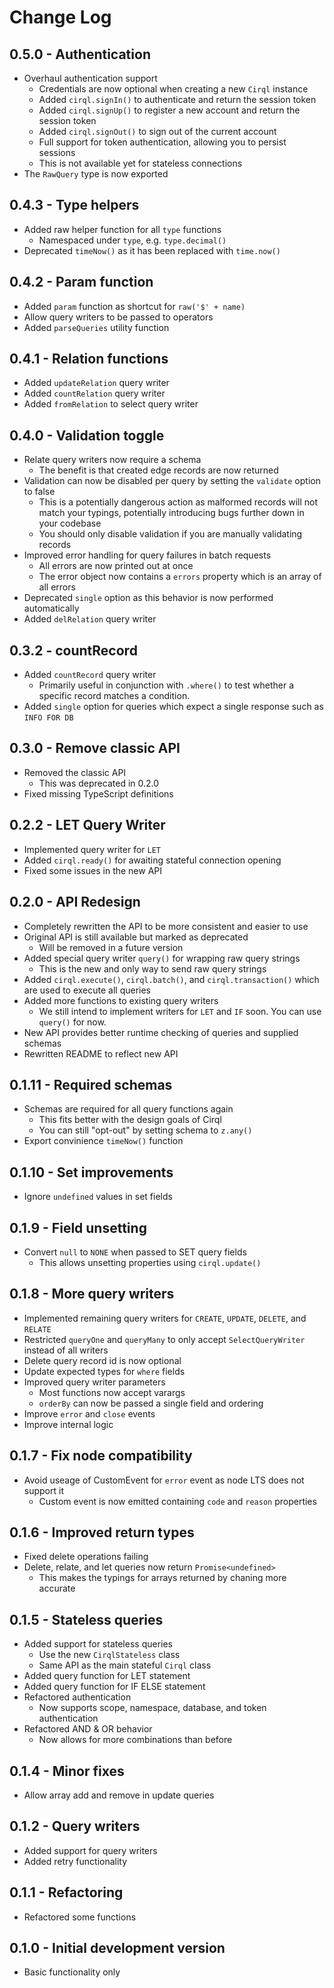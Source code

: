 # Change Log

## 0.5.0 - Authentication
- Overhaul authentication support
	- Credentials are now optional when creating a new `Cirql` instance
	- Added `cirql.signIn()` to authenticate and return the session token
	- Added `cirql.signUp()` to register a new account and return the session token
	- Added `cirql.signOut()` to sign out of the current account
	- Full support for token authentication, allowing you to persist sessions
	- This is not available yet for stateless connections
- The `RawQuery` type is now exported

## 0.4.3 - Type helpers
- Added raw helper function for all `type` functions
	- Namespaced under `type`, e.g. `type.decimal()`
- Deprecated `timeNow()` as it has been replaced with `time.now()`

## 0.4.2 - Param function
- Added `param` function as shortcut for `raw('$' + name)`
- Allow query writers to be passed to operators
- Added `parseQueries` utility function

## 0.4.1 - Relation functions
- Added `updateRelation` query writer
- Added `countRelation` query writer
- Added `fromRelation` to select query writer

## 0.4.0 - Validation toggle
- Relate query writers now require a schema
	- The benefit is that created edge records are now returned
- Validation can now be disabled per query by setting the `validate` option to false
	- This is a potentially dangerous action as malformed records will not match your typings, potentially introducing bugs further down in your codebase
	- You should only disable validation if you are manually validating records
- Improved error handling for query failures in batch requests
	- All errors are now printed out at once
	- The error object now contains a `errors` property which is an array of all errors
- Deprecated `single` option as this behavior is now performed automatically
- Added `delRelation` query writer

## 0.3.2 - countRecord
- Added `countRecord` query writer
	- Primarily useful in conjunction with `.where()` to test whether a specific record matches a condition.
- Added `single` option for queries which expect a single response such as `INFO FOR DB`

## 0.3.0 - Remove classic API
- Removed the classic API
	- This was deprecated in 0.2.0
- Fixed missing TypeScript definitions

## 0.2.2 - LET Query Writer
- Implemented query writer for `LET`
- Added `cirql.ready()` for awaiting stateful connection opening
- Fixed some issues in the new API

## 0.2.0 - API Redesign
- Completely rewritten the API to be more consistent and easier to use
- Original API is still available but marked as deprecated
	- Will be removed in a future version
- Added special query writer `query()` for wrapping raw query strings
	- This is the new and only way to send raw query strings
- Added `cirql.execute()`, `cirql.batch()`, and `cirql.transaction()` which are used to execute all queries
- Added more functions to existing query writers
	- We still intend to implement writers for `LET` and `IF` soon. You can use `query()` for now.
- New API provides better runtime checking of queries and supplied schemas
- Rewritten README to reflect new API

## 0.1.11 - Required schemas
- Schemas are required for all query functions again
	- This fits better with the design goals of Cirql
	- You can still "opt-out" by setting schema to `z.any()`
- Export convinience `timeNow()` function

## 0.1.10 - Set improvements
- Ignore `undefined` values in set fields

## 0.1.9 - Field unsetting
- Convert `null` to `NONE` when passed to SET query fields
	- This allows unsetting properties using `cirql.update()`

## 0.1.8 - More query writers
- Implemented remaining query writers for `CREATE`, `UPDATE`, `DELETE`, and `RELATE`
- Restricted `queryOne` and `queryMany` to only accept `SelectQueryWriter` instead of all writers
- Delete query record id is now optional
- Update expected types for `where` fields
- Improved query writer parameters
	- Most functions now accept varargs
	- `orderBy` can now be passed a single field and ordering
- Improve `error` and `close` events
- Improve internal logic 

## 0.1.7 - Fix node compatibility
- Avoid useage of CustomEvent for `error` event as node LTS does not support it
	- Custom event is now emitted containing `code` and `reason` properties

## 0.1.6 - Improved return types
- Fixed delete operations failing
- Delete, relate, and let queries now return `Promise<undefined>`
	- This makes the typings for arrays returned by chaning more accurate

## 0.1.5 - Stateless queries
- Added support for stateless queries
	- Use the new `CirqlStateless` class
	- Same API as the main stateful `Cirql` class
- Added query function for LET statement
- Added query function for IF ELSE statement
- Refactored authentication
	- Now supports scope, namespace, database, and token authentication
- Refactored AND & OR behavior
	- Now allows for more combinations than before

## 0.1.4 - Minor fixes
- Allow array add and remove in update queries

## 0.1.2 - Query writers
- Added support for query writers
- Added retry functionality

## 0.1.1 - Refactoring
- Refactored some functions

## 0.1.0 - Initial development version
- Basic functionality only